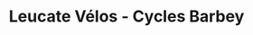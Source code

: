 ---
title: "Leucate Vélos - Cycles Barbey"
url: /leucate/leucate-velos-cycles-barbey/
shop: vélo
---